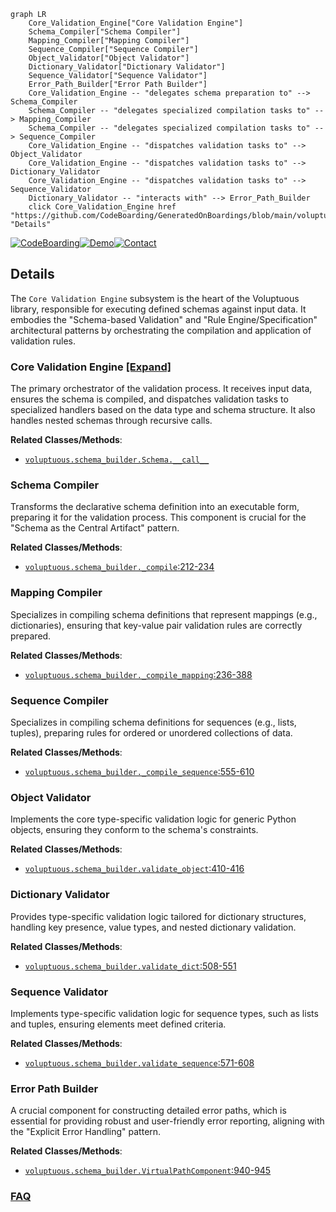 ```mermaid
graph LR
    Core_Validation_Engine["Core Validation Engine"]
    Schema_Compiler["Schema Compiler"]
    Mapping_Compiler["Mapping Compiler"]
    Sequence_Compiler["Sequence Compiler"]
    Object_Validator["Object Validator"]
    Dictionary_Validator["Dictionary Validator"]
    Sequence_Validator["Sequence Validator"]
    Error_Path_Builder["Error Path Builder"]
    Core_Validation_Engine -- "delegates schema preparation to" --> Schema_Compiler
    Schema_Compiler -- "delegates specialized compilation tasks to" --> Mapping_Compiler
    Schema_Compiler -- "delegates specialized compilation tasks to" --> Sequence_Compiler
    Core_Validation_Engine -- "dispatches validation tasks to" --> Object_Validator
    Core_Validation_Engine -- "dispatches validation tasks to" --> Dictionary_Validator
    Core_Validation_Engine -- "dispatches validation tasks to" --> Sequence_Validator
    Dictionary_Validator -- "interacts with" --> Error_Path_Builder
    click Core_Validation_Engine href "https://github.com/CodeBoarding/GeneratedOnBoardings/blob/main/voluptuous/Core_Validation_Engine.md" "Details"
```

[![CodeBoarding](https://img.shields.io/badge/Generated%20by-CodeBoarding-9cf?style=flat-square)](https://github.com/CodeBoarding/GeneratedOnBoardings)[![Demo](https://img.shields.io/badge/Try%20our-Demo-blue?style=flat-square)](https://www.codeboarding.org/demo)[![Contact](https://img.shields.io/badge/Contact%20us%20-%20contact@codeboarding.org-lightgrey?style=flat-square)](mailto:contact@codeboarding.org)

## Details

The `Core Validation Engine` subsystem is the heart of the Voluptuous library, responsible for executing defined schemas against input data. It embodies the "Schema-based Validation" and "Rule Engine/Specification" architectural patterns by orchestrating the compilation and application of validation rules.

### Core Validation Engine [[Expand]](./Core_Validation_Engine.md)
The primary orchestrator of the validation process. It receives input data, ensures the schema is compiled, and dispatches validation tasks to specialized handlers based on the data type and schema structure. It also handles nested schemas through recursive calls.


**Related Classes/Methods**:

- <a href="https://github.com/alecthomas/voluptuous/blob/master/voluptuous/schema_builder.py" target="_blank" rel="noopener noreferrer">`voluptuous.schema_builder.Schema.__call__`</a>


### Schema Compiler
Transforms the declarative schema definition into an executable form, preparing it for the validation process. This component is crucial for the "Schema as the Central Artifact" pattern.


**Related Classes/Methods**:

- <a href="https://github.com/alecthomas/voluptuous/blob/master/voluptuous/schema_builder.py#L212-L234" target="_blank" rel="noopener noreferrer">`voluptuous.schema_builder._compile`:212-234</a>


### Mapping Compiler
Specializes in compiling schema definitions that represent mappings (e.g., dictionaries), ensuring that key-value pair validation rules are correctly prepared.


**Related Classes/Methods**:

- <a href="https://github.com/alecthomas/voluptuous/blob/master/voluptuous/schema_builder.py#L236-L388" target="_blank" rel="noopener noreferrer">`voluptuous.schema_builder._compile_mapping`:236-388</a>


### Sequence Compiler
Specializes in compiling schema definitions for sequences (e.g., lists, tuples), preparing rules for ordered or unordered collections of data.


**Related Classes/Methods**:

- <a href="https://github.com/alecthomas/voluptuous/blob/master/voluptuous/schema_builder.py#L555-L610" target="_blank" rel="noopener noreferrer">`voluptuous.schema_builder._compile_sequence`:555-610</a>


### Object Validator
Implements the core type-specific validation logic for generic Python objects, ensuring they conform to the schema's constraints.


**Related Classes/Methods**:

- <a href="https://github.com/alecthomas/voluptuous/blob/master/voluptuous/schema_builder.py#L410-L416" target="_blank" rel="noopener noreferrer">`voluptuous.schema_builder.validate_object`:410-416</a>


### Dictionary Validator
Provides type-specific validation logic tailored for dictionary structures, handling key presence, value types, and nested dictionary validation.


**Related Classes/Methods**:

- <a href="https://github.com/alecthomas/voluptuous/blob/master/voluptuous/schema_builder.py#L508-L551" target="_blank" rel="noopener noreferrer">`voluptuous.schema_builder.validate_dict`:508-551</a>


### Sequence Validator
Implements type-specific validation logic for sequence types, such as lists and tuples, ensuring elements meet defined criteria.


**Related Classes/Methods**:

- <a href="https://github.com/alecthomas/voluptuous/blob/master/voluptuous/schema_builder.py#L571-L608" target="_blank" rel="noopener noreferrer">`voluptuous.schema_builder.validate_sequence`:571-608</a>


### Error Path Builder
A crucial component for constructing detailed error paths, which is essential for providing robust and user-friendly error reporting, aligning with the "Explicit Error Handling" pattern.


**Related Classes/Methods**:

- <a href="https://github.com/alecthomas/voluptuous/blob/master/voluptuous/schema_builder.py#L940-L945" target="_blank" rel="noopener noreferrer">`voluptuous.schema_builder.VirtualPathComponent`:940-945</a>




### [FAQ](https://github.com/CodeBoarding/GeneratedOnBoardings/tree/main?tab=readme-ov-file#faq)
